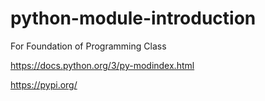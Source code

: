 # python-module-introduction
For Foundation of Programming Class

https://docs.python.org/3/py-modindex.html

https://pypi.org/
